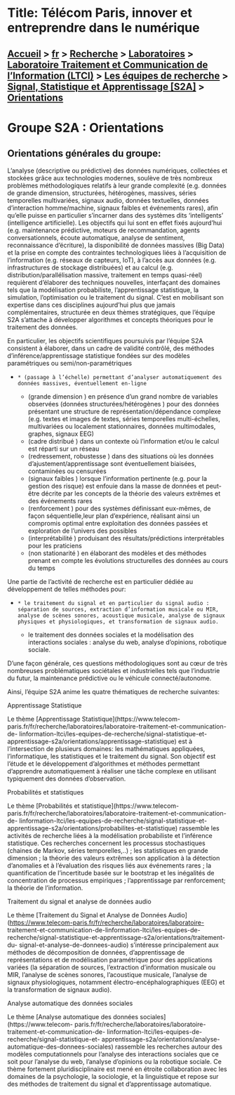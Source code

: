 # Title: Télécom Paris, innover et entreprendre dans le numérique

## [Accueil](https://www.telecom-paris.fr "https://www.telecom-paris.fr") > [fr](https://www.telecom-paris.fr/fr "fr") > [Recherche](https://www.telecom-paris.fr/fr/recherche "Recherche") > [Laboratoires](https://www.telecom-paris.fr/fr/recherche/labos "Laboratoires") > [Laboratoire Traitement et Communication de l’Information (LTCI)](https://www.telecom-paris.fr/fr/recherche/labos/traitement-information-ltci "Laboratoire Traitement et Communication de l’Information \(LTCI\)") > [Les équipes de recherche](https://www.telecom-paris.fr/fr/recherche/labos/traitement-information-ltci/equipes "Les équipes de recherche") > [Signal, Statistique et Apprentissage [S2A]](https://www.telecom-paris.fr/fr/recherche/labos/traitement-information-ltci/equipes/signal-statistique-apprentissage "Signal, Statistique et Apprentissage \[S2A\]") > [Orientations](https://www.telecom-paris.fr/fr/recherche/labos/traitement-information-ltci/equipes/signal-statistique-apprentissage/orientations)

[](https://www.telecom-paris.fr/fr/accueil)

# Groupe S2A : Orientations

## Orientations générales du groupe:

L’analyse (descriptive ou prédictive) des données numériques, collectées et
stockées grâce aux technologies modernes, soulève de très nombreux problèmes
méthodologiques relatifs à leur grande complexité (e.g. données de grande
dimension, structurées, hétérogènes, massives, séries temporelles
multivariées, signaux audio, données textuelles, données d’interaction
homme/machine, signaux faibles et événements rares), afin qu’elle puisse en
particulier s’incarner dans des systèmes dits ‘intelligents’ (intelligence
artificielle). Les objectifs qui lui sont en effet fixés aujourd’hui (e.g.
maintenance prédictive, moteurs de recommandation, agents conversationnels,
écoute automatique, analyse de sentiment, reconnaissance d’écriture), la
disponibilité de données massives (Big Data) et la prise en compte des
contraintes technologiques liées à l’acquisition de l’information (e.g.
réseaux de capteurs, IoT), à l’accès aux données (e.g. infrastructures de
stockage distribuées) et au calcul (e.g. distribution/parallélisation massive,
traitement en temps quasi-réel) requièrent d’élaborer des techniques
nouvelles, interfaçant des domaines tels que la modélisation probabiliste,
l’apprentissage statistique, la simulation, l’optimisation ou le traitement du
signal. C’est en mobilisant son expertise dans ces disciplines aujourd’hui
plus que jamais complémentaires, structurée en deux thèmes stratégiques, que
l’équipe S2A s’attache à développer algorithmes et concepts théoriques pour le
traitement des données.

En particulier, les objectifs scientifiques poursuivis par l’équipe S2A
consistent à élaborer, dans un cadre de validité contrôlé, des méthodes
d’inférence/apprentissage statistique fondées sur des modèles paramétriques ou
semi/non-paramétriques

  *     * (passage à l’échelle) permettant d’analyser automatiquement des données massives, éventuellement en-ligne
    * (grande dimension ) en présence d’un grand nombre de variables observées (données structurées/hétérogènes ) pour des données présentant une structure de représentation/dépendance complexe (e.g. textes et images de textes, séries temporelles multi-échelles, multivariées ou localement stationnaires, données multimodales, graphes, signaux EEG)
    * (cadre distribué ) dans un contexte où l’information et/ou le calcul est réparti sur un réseau
    * (redressement, robustesse ) dans des situations où les données d’ajustement/apprentissage sont éventuellement biaisées, contaminées ou censurées
    * (signaux faibles ) lorsque l’information pertinente (e.g. pour la gestion des risque) est enfouie dans la masse de données et peut-être décrite par les concepts de la théorie des valeurs extrêmes et des événements rares
    * (renforcement ) pour des systèmes définissant eux-mêmes, de façon séquentielle,leur plan d’expérience, réalisant ainsi un compromis optimal entre exploitation des données passées et exploration de l’univers des possibles
    * (interprétabilité ) produisant des résultats/prédictions interprétables pour les praticiens
    * (non stationarité ) en élaborant des modèles et des méthodes prenant en compte les évolutions structurelles des données au cours du temps

Une partie de l’activité de recherche est en particulier dédiée au
développement de telles méthodes pour:

  *     * le traitement du signal et en particulier du signal audio : séparation de sources, extraction d’information musicale ou MIR, analyse de scènes sonores, acoustique musicale, analyse de signaux physiques et physiologiques, et transformation de signaux audio.
    * le traitement des données sociales et la modélisation des interactions sociales : analyse du web, analyse d’opinions, robotique sociale.

D’une façon générale, ces questions méthodologiques sont au cœur de très
nombreuses problématiques sociétales et industrielles tels que l’industrie du
futur, la maintenance prédictive ou le véhicule connecté/autonome.

Ainsi, l’équipe S2A anime les quatre thématiques de recherche suivantes:

Apprentissage Statistique

  
Le thème [Apprentissage Statistique](https://www.telecom-
paris.fr/fr/recherche/laboratoires/laboratoire-traitement-et-communication-de-
linformation-ltci/les-equipes-de-recherche/signal-statistique-et-
apprentissage-s2a/orientations/apprentissage-statistique) est à l’intersection
de plusieurs domaines: les mathématiques appliquées, l’informatique, les
statistiques et le traitement du signal. Son objectif est l’étude et le
développement d’algorithmes et méthodes permettant d’apprendre automatiquement
à réaliser une tâche complexe en utilisant typiquement des données
d’observation.  

Probabilités et statistiques

  
Le thème [Probabilités et statistique](https://www.telecom-
paris.fr/fr/recherche/laboratoires/laboratoire-traitement-et-communication-de-
linformation-ltci/les-equipes-de-recherche/signal-statistique-et-
apprentissage-s2a/orientations/probabilites-et-statistique) rassemble les
activités de recherche liées à la modélisation probabiliste et l’inférence
statistique. Ces recherches concernent les processus stochastiques (chaines de
Markov, séries temporelles,..) ; les statistiques en grande dimension ; la
théorie des valeurs extrêmes son application à la détection d’anomalies et à
l’évaluation des risques liés aux événements rares ; la quantification de
l’incertitude basée sur le bootstrap et les inégalités de concentration de
processus empiriques ; l’apprentissage par renforcement; la théorie de
l’information.  

Traitement du signal et analyse de données audio

  
Le thème [Traitement du Signal et Analyse de Données
Audio](https://www.telecom-paris.fr/fr/recherche/laboratoires/laboratoire-
traitement-et-communication-de-linformation-ltci/les-equipes-de-
recherche/signal-statistique-et-apprentissage-s2a/orientations/traitement-du-
signal-et-analyse-de-donnees-audio) s’intéresse principalement aux méthodes de
décomposition de données, d’apprentissage de représentations et de
modélisation paramétrique pour des applications variées (la séparation de
sources, l’extraction d’information musicale ou MIR, l’analyse de scènes
sonores, l’acoustique musicale, l’analyse de signaux physiologiques, notamment
électro-encéphalographiques (EEG) et la transformation de signaux audio).  

Analyse automatique des données sociales

  
Le thème [Analyse automatique des données sociales](https://www.telecom-
paris.fr/fr/recherche/laboratoires/laboratoire-traitement-et-communication-de-
linformation-ltci/les-equipes-de-recherche/signal-statistique-et-
apprentissage-s2a/orientations/analyse-automatique-des-donnees-sociales)
rassemble les recherches autour des modèles computationnels pour l’analyse des
interactions sociales que ce soit pour l’analyse du web, l’analyse d’opinions
ou la robotique sociale. Ce thème fortement pluridisciplinaire est mené en
étroite collaboration avec les domaines de la psychologie, la sociologie, et
la linguistique et repose sur des méthodes de traitement du signal et
d’apprentissage automatique.  

